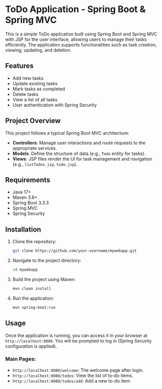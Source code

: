 
# ToDo Application - Spring Boot & Spring MVC

This is a simple ToDo application built using Spring Boot and Spring MVC with JSP for the user interface, allowing users to manage their tasks efficiently. The application supports functionalities such as task creation, viewing, updating, and deletion.

## Features
- Add new tasks
- Update existing tasks
- Mark tasks as completed
- Delete tasks
- View a list of all tasks
- User authentication with Spring Security

## Project Overview

This project follows a typical Spring Boot MVC architecture:
- **Controllers**: Manage user interactions and route requests to the appropriate services.
- **Models**: Define the structure of data (e.g., `Todo` entity for tasks).
- **Views**: JSP files render the UI for task management and navigation (e.g., `listTodos.jsp`, `todo.jsp`).

## Requirements
- Java 17+
- Maven 3.8+
- Spring Boot 3.3.3
- Spring MVC
- Spring Security

## Installation

1. Clone the repository:
   ```bash
   git clone https://github.com/your-username/mywebapp.git
   ```

2. Navigate to the project directory:
   ```bash
   cd mywebapp
   ```

3. Build the project using Maven:
   ```bash
   mvn clean install
   ```

4. Run the application:
   ```bash
   mvn spring-boot:run
   ```

## Usage

Once the application is running, you can access it in your browser at `http://localhost:8080`. You will be prompted to log in (Spring Security configuration is applied).

### Main Pages:
- `http://localhost:8080/welcome`: The welcome page after login.
- `http://localhost:8080/todos`: View the list of to-do items.
- `http://localhost:8080/todos/add`: Add a new to-do item.

